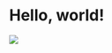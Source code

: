 # Hello, world!

![](https://englishcomposition.org/wp-content/uploads/2017/07/Exclamation-Point-300x167.png)

